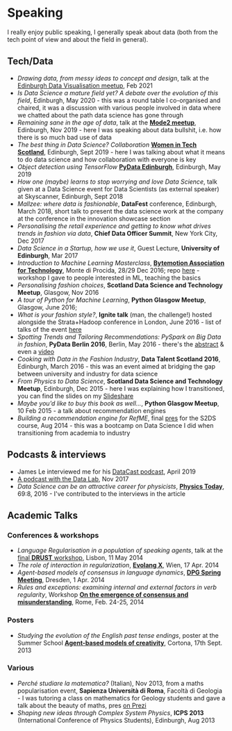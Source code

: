 # Speaking

I really enjoy public speaking, I generally speak about data (both from the tech point of view and about the field in general). 

## Tech/Data

* *Drawing data, from messy ideas to concept and design*, talk at the [Edinburgh Data Visualisation meetup](https://www.meetup.com/meetup-group-vBHbCmgh/events/274944711/), Feb 2021
* *Is Data Science a mature field yet? A debate over the evolution of this field*, Edinburgh, May 2020 - this was a round table I co-organised and chaired, it was a discussion with various people involved in data where we chatted about the path data science has gone through
* *Remaining sane in the age of data*, talk at the [**Mode2 meetup**](https://www2.slideshare.net/martinapugliese1800/remaining-sane-in-the-age-of-data), Edinburgh, Nov 2019 - here I was speaking about data bullshit, i.e. how there is so much bad use of data
* *The best thing in Data Science? Collaboration* [**Women in Tech Scotland**](https://www2.slideshare.net/martinapugliese1800/the-best-thing-in-data-science-collaboration), Edinburgh, Sept 2019 - here I was talking about what it means to do data science and how collaboration with everyone is key
* *Object detection using TensorFlow* [**PyData Edinburgh**](https://github.com/pydataedinburgh/meetups/tree/1c5a2055cc37b50bf292de010f3489a466bd34a8/meetup-2019-05-02/martina-pugliese-object-detection-tensorflow), Edinburgh, May 2019
* *How one (maybe) learns to stop worrying and love Data Science*, talk given at a Data Science event for Data Scientists (as external speaker) at Skyscanner, Edinburgh, Sept 2018
* *Mallzee: where data is fashionable*, **DataFest** conference, Edinburgh, March 2018, short talk to present the data science work at the company at the conference in the innovation showcase section
* *Personalising the retail experience and getting to know what drives trends in fashion via data*, **Chief Data Officer Summit**, New York City, Dec 2017
* *Data Science in a Startup, how we use it*, Guest Lecture, **University of Edinburgh**, Mar 2017
* *Introduction to Machine Learning Masterclass*, [**Bytemotion Association for Technology**](http://www.bytemotion.it), Monte di Procida, 28/29 Dec 2016; repo [here](https://github.com/martinapugliese/bytemotion-masterclass2016) - workshop I gave to people interested in ML, teaching the basics
* *Personalising fashion choices*, **Scotland Data Science and Technology Meetup**, Glasgow, Nov 2016
* *A tour of Python for Machine Learning*, **Python Glasgow Meetup**, Glasgow, June 2016;
* *What is your fashion style?*, **Ignite talk** (man, the challenge!) hosted alongside the Strata+Hadoop conference in London, June 2016 - list of talks of the event [here](http://conferences.oreilly.com/strata/hadoop-big-data-eu/public/schedule/detail/51480)
* *Spotting Trends and Tailoring Recommendations: PySpark on Big Data in fashion*, **PyData Berlin 2016**, Berlin, May 2016 - there's the [abstract](http://pydata.org/berlin2016/schedule/presentation/3/) & even a [video](https://www.youtube.com/watch?v=iQ-naTZr8tM)
* *Cooking with Data in the Fashion Industry*, **Data Talent Scotland 2016**, Edinburgh, March 2016 - this was an event aimed at bridging the gap between university and industry for data science
* *From Physics to Data Science*, **Scotland Data Science and Technology Meetup**, Edinburgh, Dec 2015 - here I was explaining how I transitioned, you can find the slides on my [Slideshare](https://www2.slideshare.net/martinapugliese1800/fromphysicstodatascience)
* *Maybe you'd like to buy this book as well...*, **Python Glasgow Meetup**, 10 Feb 2015 - a talk about recommendation engines
* *Building a recommendation engine for RefME*, final [pres](https://www2.slideshare.net/martinapugliese1800/140903-ref-mepresentation) for the S2DS course, Aug 2014 - this was a bootcamp on Data Science I did when transitioning from academia to industry

## Podcasts & interviews

* James Le interviewed me for his [DataCast podcast](https://jameskle.com/writes/martina-pugliese), April 2019
* [A podcast with the Data Lab](https://thedatalab.podbean.com/e/martina-pugliese-data-science-lead-at-mallzee/), Nov 2017
* *Data Science can be an attractive career for physicists*, [**Physics Today**](http://physicstoday.scitation.org/doi/full/10.1063/PT.3.3261), 69:8, 2016 - I've contributed to the interviews in the article

## Academic Talks 

### Conferences & workshops

* *Language Regularisation in a population of speaking agents*, talk at the [final **DRUST** workshop](http://www.eurounderstanding.eu/events/final-conference/), Lisbon, 11 May 2014 
* *The role of interaction in regularization*, **[Evolang X](http://vienna.evolang.org)**, Wien, 17 Apr. 2014
* *Agent-based models of consensus in language dynamics*, [**DPG Spring Meeting**](http://dresden14.dpg-tagungen.de/index.html?lang=en), Dresden, 1 Apr. 2014
* *Rules and exceptions: examining internal and external factors in verb regularity*, Workshop [**On the emergence of consensus and misunderstanding**](https://emergcons.wordpress.com), Rome, Feb. 24-25, 2014

### Posters

* *Studying the evolution of the English past tense endings*, poster at the Summer School **[Agent-based models of creativity](https://ai.vub.ac.be/cortona-2013/)**, Cortona, 17th Sept. 2013

### Various

* *Perché studiare la matematica?* (Italian), Nov 2013, from a maths popularisation event, **Sapienza Università di Roma**, Facoltà di Geologia - I was tutoring a class on mathematics for Geology students and gave a talk about the beauty of maths, pres [on Prezi](https://prezi.com/olmliyeajays/perche-studiare-la-matematica/)
* *Shaping new ideas through Complex System Physics*, **ICPS 2013** (International Conference of Physics Students), Edinburgh, Aug 2013
